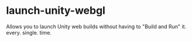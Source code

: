 # launch-unity-webgl
Allows you to launch Unity web builds without having to "Build and Run" it. every. single. time.
